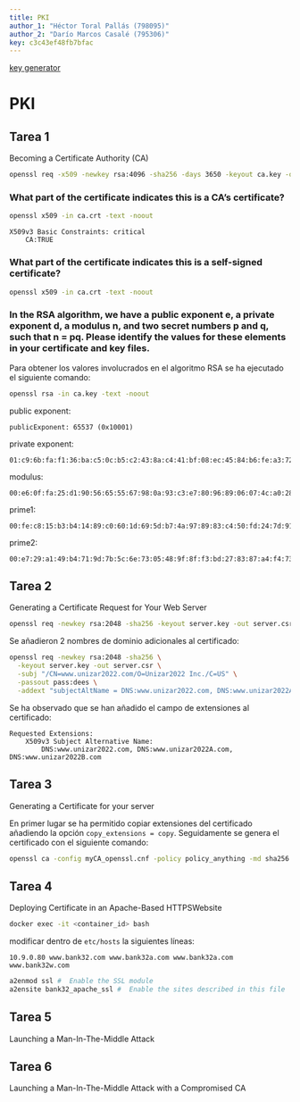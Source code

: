 ```yaml
---
title: PKI
author_1: "Héctor Toral Pallás (798095)"
author_2: "Darío Marcos Casalé (795306)"
key: c3c43ef48fb7bfac
---
```


[key generator](https://generate-secret.vercel.app/16)

# PKI

## Tarea 1
Becoming a Certificate Authority (CA)

```bash
openssl req -x509 -newkey rsa:4096 -sha256 -days 3650 -keyout ca.key -out ca.crt
```

### What part of the certificate indicates this is a CA’s certificate?

```bash
openssl x509 -in ca.crt -text -noout
```

```
X509v3 Basic Constraints: critical
    CA:TRUE
```

### What part of the certificate indicates this is a self-signed certificate?

```bash
openssl x509 -in ca.crt -text -noout
```


### In the RSA algorithm, we have a public exponent e, a private exponent d, a modulus n, and two secret numbers p and q, such that n = pq. Please identify the values for these elements in your certificate and key files.

Para obtener los valores involucrados en el algoritmo RSA se ha ejecutado el siguiente comando:
```bash
openssl rsa -in ca.key -text -noout
```

public exponent:
```
publicExponent: 65537 (0x10001)
```

private exponent:
```
01:c9:6b:fa:f1:36:ba:c5:0c:b5:c2:43:8a:c4:41:bf:08:ec:45:84:b6:fe:a3:72:9b:ca:f3:f5:31:7d:d8:19:80:e0:5e:fe:07:db:0d:57:76:44:32:af:f5:a2:45:3b:66:83:ab:e5:fd:33:39:7f:2c:16:e7:83:fe:26:bb:ac:58:f5:f8:4c:c7:58:6e:9e:0e:ec:5e:53:cc:1a:e8:12:54:16:d7:80:5f:e0:4e:28:0d:ab:4e:df:da:23:14:59:e9:14:9b:ce:d3:01:82:c0:17:53:85:75:dd:84:5e:99:e9:d4:13:22:12:04:f6:69:42:9b:2a:4d:08:08:9b:f4:04:a4:45:75:75:2a:15:1f:d1:8c:55:08:b1:28:51:4d:ef:30:9a:c1:d2:16:da:59:80:01:97:0b:87:ab:42:af:71:68:0a:79:d6:2a:d5:15:49:37:9e:2b:5a:c7:18:5e:0c:71:59:68:7f:f6:f5:67:88:cf:27:ee:90:e9:c6:f5:29:fb:6f:93:96:71:7b:36:1f:f9:5a:50:f6:53:95:71:87:fc:dd:9b:17:0b:36:ef:25:73:41:26:3c:d5:b0:ce:86:be:5e:8c:bf:f5:b4:42:9b:e3:2b:a3:00:df:c8:cd:5b:95:58:62:8b:55:a1:43:20:b1:28:8a:25:a8:e7:ac:ea:2e:99:f3:76:9c:e3:72:26:ab:91:ca:9f:ba:a5:41:a6:d8:6a:c1:3d:af:9a:db:ad:9b:19:64:c0:d6:68:2b:fa:06:75:e2:16:27:24:c7:5e:67:5b:a3:5b:40:8e:c1:99:40:3b:74:8e:3b:40:68:35:2a:26:62:f3:4c:44:82:22:4c:d5:fe:31:54:81:d7:f7:f2:3c:d8:4f:43:4c:38:76:26:7b:49:99:65:e1:6c:1c:16:3e:0e:ea:66:84:9c:90:57:58:64:69:67:ce:d0:57:13:66:9b:f0:e2:20:c1:b3:38:19:04:f7:5b:20:34:4c:7f:a6:c5:75:c6:53:28:d1:e6:ee:27:cf:06:0c:a9:cb:12:80:16:47:9d:0c:f0:85:9a:3d:c6:f1:9b:b1:f3:81:cd:a6:97:9f:44:28:58:ed:ab:67:94:47:8b:bd:e3:91:5e:ca:4c:b8:95:66:f3:15:bb:13:3d:80:59:23:77:59:da:83:02:e0:d2:c1:42:58:1d:ee:a5:e8:d5:0b:e9:ec:28:25:22:28:16:99:9a:43:77:f8:89:72:72:cb:c3:c2:74:72:93:48:8a:9d:34:c7:f2:18:a8:ac:e2:b7:a3:39:e8:54:b1:31:c3:92:73:79:82:a6:31:ba:cd:df:a0:4a:be:e7:c9:02:32:0a:e1
```

modulus:
```
00:e6:0f:fa:25:d1:90:56:65:55:67:98:0a:93:c3:e7:80:96:89:06:07:4c:a0:28:dc:ea:27:1a:ba:d1:bf:6a:cc:af:f7:e3:07:f8:7f:58:46:37:27:34:e3:7e:5a:f7:48:cc:bc:4f:4b:7d:d8:1d:5e:d9:4f:c5:1a:7d:18:8e:5f:e0:fa:18:84:99:81:3d:1a:6c:d9:e6:ef:9e:c8:43:02:98:7a:83:60:c1:79:3a:04:f1:17:e9:72:ad:7b:77:b2:42:a6:6b:58:6c:ce:15:ed:ee:b4:73:5e:8a:ee:74:d3:74:2c:be:2f:db:4d:2a:dc:cd:6a:93:f7:1d:7e:3b:a9:ca:d5:4c:d0:88:91:ff:f3:42:f7:be:20:48:ee:a1:11:da:0c:0b:47:57:59:3e:0a:3c:e6:e0:e0:ac:67:c9:07:97:20:a1:e3:27:10:38:63:bc:0d:c6:25:b1:c4:38:e7:c3:57:f0:d5:f0:a3:a4:b6:2c:9b:47:c8:18:50:68:14:97:2f:8e:d9:48:75:84:13:b5:4d:18:cd:86:8f:ba:25:f0:1a:f4:68:f0:8f:d4:ed:95:93:aa:3e:5b:80:12:37:19:18:49:fe:3e:98:00:28:4f:5a:cb:47:2c:27:11:2b:f3:46:e6:4b:4d:09:db:29:b8:b9:b4:35:69:a5:22:9e:be:f9:53:70:5d:22:18:aa:f2:38:9a:99:13:aa:45:d0:cb:44:25:d2:f7:22:d3:7f:da:a2:3e:bb:f6:d9:33:c7:8e:ec:2a:18:90:43:2f:26:1a:e9:6e:8b:d0:5f:02:ff:76:41:82:90:c5:dd:4e:62:02:52:43:be:df:6f:cd:ad:5f:00:69:5e:80:d0:56:cc:50:ff:1c:76:e3:72:a4:8a:7e:4c:dc:65:43:c6:06:32:a1:7d:22:af:20:2c:fe:7a:7e:42:21:41:eb:dd:d3:03:2e:4f:a7:76:b9:da:88:ab:52:f2:e1:8c:83:93:ff:a4:e2:74:3e:29:fb:8b:42:5f:4f:ec:5a:b2:66:48:42:9f:40:aa:9c:46:4c:de:10:83:8d:60:4c:7c:b6:5d:71:28:21:0b:96:0c:b1:7c:50:71:d1:b5:f5:d7:d6:a1:09:3d:f3:cb:f6:e3:d3:56:74:4c:c5:f9:fc:57:2c:ad:24:ec:41:65:2d:05:0e:25:66:e9:76:19:1c:9c:4f:3d:a9:5c:2e:59:17:fd:cf:3d:e0:f1:60:50:93:3a:4e:40:06:e6:3c:5a:d8:6a:cf:86:a8:53:49:2e:97:c7:e5:7b:fd:d6:47:b6:c4:3b:d1:c8:97:87:f9:a8:6c:6d:53:cb:cb:b0:5a:aa:3c:58:9f:03:a7:a5
```

prime1:
```
00:fe:c8:15:b3:b4:14:89:c0:60:1d:69:5d:b7:4a:97:89:83:c4:50:fd:24:7d:91:4b:44:77:fc:2d:bc:37:f0:98:c0:88:da:1e:e5:d6:88:cf:b9:d5:a3:54:c8:65:8d:ca:57:93:f8:78:cb:4a:36:51:bf:91:e2:8f:1c:4a:46:d1:5f:fb:d7:83:d6:9e:e4:0a:ca:81:b2:3f:ed:83:9c:c9:b6:91:0d:02:69:7c:3e:63:e5:6b:05:08:5f:83:e5:8b:45:05:ae:cf:1a:2a:0c:b7:74:2d:80:e0:ab:6e:34:d5:03:36:c5:3e:9b:30:f3:be:d3:46:71:ac:21:8e:57:45:19:e3:89:62:01:0c:76:eb:5d:4e:a5:ef:84:8e:3c:7c:d0:d2:8c:ff:07:7e:1d:e4:bb:9c:d0:5d:a4:7c:44:d4:b8:cc:ce:1d:6a:47:8f:ac:c7:a8:1e:4f:20:cf:07:02:ab:3d:4a:94:a8:4c:77:7f:f7:d2:67:e6:90:3d:9b:0f:01:f6:45:72:1c:42:82:19:19:62:39:e1:9b:26:aa:93:12:5f:6f:75:21:23:d9:9b:9b:10:22:ee:19:07:aa:db:c3:f3:ed:90:49:10:60:58:f3:3e:92:53:7f:ca:f5:5f:f6:3d:02:26:2f:d6:e0:83:1a:ea:79:23:ef:7a:4b:1d
```

prime2:
```
00:e7:29:a1:49:b4:71:9d:7b:5c:6e:73:05:48:9f:8f:f3:bd:27:83:87:a4:f4:73:5a:13:02:06:46:b1:bf:6f:3f:ce:ab:c8:68:4b:c1:2d:e0:18:49:96:8c:96:5a:04:f8:c3:3a:02:67:9a:1b:12:4c:d4:6d:1d:bd:c0:85:af:e6:26:c4:0b:8d:8d:2c:54:d7:c2:bd:64:e8:f3:1d:0e:ea:56:99:63:b7:00:c6:19:4a:34:19:15:86:55:50:92:9b:41:54:38:3a:97:3f:fc:8a:25:e4:f3:1d:19:f4:ce:a4:88:2a:a3:90:9c:65:47:89:29:dc:2f:84:1d:7d:b4:b6:17:fb:b6:49:43:9b:83:5b:80:a2:4b:72:98:5d:a1:f2:58:96:1b:6f:e8:e4:93:89:ee:a8:69:81:db:51:b7:94:09:26:e4:7e:01:b6:cd:e8:0d:47:b8:a3:57:6f:04:6e:7a:37:6d:92:70:f1:9e:97:61:47:e6:1e:12:75:95:fc:f7:c4:e8:58:3a:8c:21:3e:04:55:46:92:48:d5:7b:57:3a:35:89:a8:83:ff:66:d9:dc:08:4e:03:f2:65:f8:3d:1a:29:c3:7a:bb:67:d4:d7:96:13:4d:ce:f1:8a:da:76:7e:13:8c:49:a7:ed:a9:35:1b:f0:c8:c8:0f:12:20:29
```

## Tarea 2
Generating a Certificate Request for Your Web Server

```bash
openssl req -newkey rsa:2048 -sha256 -keyout server.key -out server.csr -subj "/CN=www.unizar2022.com/O=Bank32 Inc./C=US" -passout pass:dees
```

Se añadieron 2 nombres de dominio adicionales al certificado:

```bash
openssl req -newkey rsa:2048 -sha256 \
  -keyout server.key -out server.csr \
  -subj "/CN=www.unizar2022.com/O=Unizar2022 Inc./C=US" \
  -passout pass:dees \
  -addext "subjectAltName = DNS:www.unizar2022.com, DNS:www.unizar2022A.com, DNS:www.unizar2022B.com"
```

Se ha observado que se han añadido el campo de extensiones al certificado:
```
Requested Extensions:
    X509v3 Subject Alternative Name: 
        DNS:www.unizar2022.com, DNS:www.unizar2022A.com, DNS:www.unizar2022B.com
```
## Tarea 3
Generating a Certificate for your server

En primer lugar se ha permitido copiar extensiones del certificado añadiendo la opción `copy_extensions = copy`. Seguidamente se genera el certificado con el  siguiente comando:
```bash
openssl ca -config myCA_openssl.cnf -policy policy_anything -md sha256 -days 3650 -in server.csr -out server.crt -batch -cert ca.crt -keyfile ca.key
```

## Tarea 4
Deploying Certificate in an Apache-Based HTTPSWebsite

```bash
docker exec -it <container_id> bash
```

modificar dentro de `etc/hosts` la siguientes líneas:
```
10.9.0.80 www.bank32.com www.bank32a.com www.bank32a.com www.bank32w.com
```

```bash
a2enmod ssl #  Enable the SSL module
a2ensite bank32_apache_ssl #  Enable the sites described in this file
```

## Tarea 5
Launching a Man-In-The-Middle Attack

## Tarea 6
Launching a Man-In-The-Middle Attack with a Compromised CA